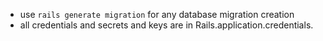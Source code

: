 * use `rails generate migration` for any database migration creation
* all credentials and secrets and keys are in Rails.application.credentials.